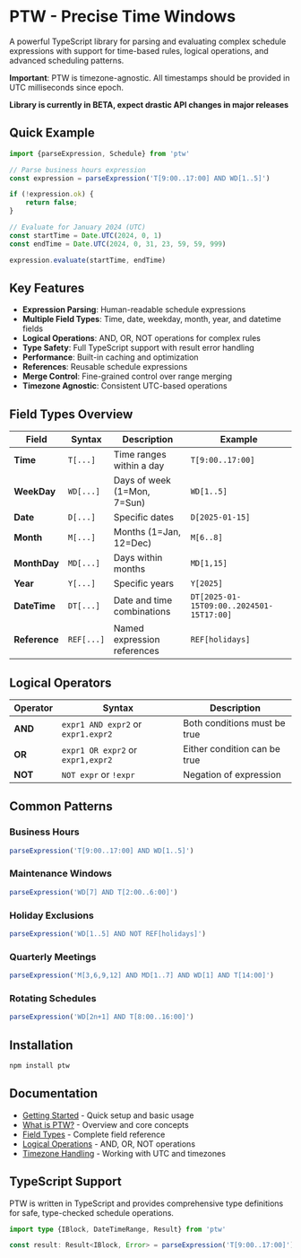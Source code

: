 # PTW - Precise Time Windows

A powerful TypeScript library for parsing and evaluating complex schedule expressions with support for time-based rules,
logical operations, and advanced scheduling patterns.

**Important**: PTW is timezone-agnostic. All timestamps should be provided in UTC milliseconds since epoch.

**Library is currently in BETA, expect drastic API changes in major releases**

## Quick Example

```typescript
import {parseExpression, Schedule} from 'ptw'

// Parse business hours expression
const expression = parseExpression('T[9:00..17:00] AND WD[1..5]')

if (!expression.ok) {
    return false;
}

// Evaluate for January 2024 (UTC)
const startTime = Date.UTC(2024, 0, 1)
const endTime = Date.UTC(2024, 0, 31, 23, 59, 59, 999)

expression.evaluate(startTime, endTime)
```

## Key Features

- **Expression Parsing**: Human-readable schedule expressions
- **Multiple Field Types**: Time, date, weekday, month, year, and datetime fields
- **Logical Operations**: AND, OR, NOT operations for complex rules
- **Type Safety**: Full TypeScript support with result error handling
- **Performance**: Built-in caching and optimization
- **References**: Reusable schedule expressions
- **Merge Control**: Fine-grained control over range merging
- **Timezone Agnostic**: Consistent UTC-based operations

## Field Types Overview

| Field         | Syntax     | Description                 | Example                                  |
|---------------|------------|-----------------------------|------------------------------------------|
| **Time**      | `T[...]`   | Time ranges within a day    | `T[9:00..17:00]`                         |
| **WeekDay**   | `WD[...]`  | Days of week (1=Mon, 7=Sun) | `WD[1..5]`                               |
| **Date**      | `D[...]`   | Specific dates              | `D[2025-01-15]`                          |
| **Month**     | `M[...]`   | Months (1=Jan, 12=Dec)      | `M[6..8]`                                |
| **MonthDay**  | `MD[...]`  | Days within months          | `MD[1,15]`                               |
| **Year**      | `Y[...]`   | Specific years              | `Y[2025]`                                |
| **DateTime**  | `DT[...]`  | Date and time combinations  | `DT[2025-01-15T09:00..2024501-15T17:00]` |
| **Reference** | `REF[...]` | Named expression references | `REF[holidays]`                          |

## Logical Operators

| Operator | Syntax                             | Description                  |
|----------|------------------------------------|------------------------------|
| **AND**  | `expr1 AND expr2` or `expr1.expr2` | Both conditions must be true |
| **OR**   | `expr1 OR expr2` or `expr1,expr2`  | Either condition can be true |
| **NOT**  | `NOT expr` or `!expr`              | Negation of expression       |

## Common Patterns

### Business Hours

```typescript
parseExpression('T[9:00..17:00] AND WD[1..5]')
```

### Maintenance Windows

```typescript
parseExpression('WD[7] AND T[2:00..6:00]')
```

### Holiday Exclusions

```typescript
parseExpression('WD[1..5] AND NOT REF[holidays]')
```

### Quarterly Meetings

```typescript
parseExpression('M[3,6,9,12] AND MD[1..7] AND WD[1] AND T[14:00]')
```

### Rotating Schedules

```typescript
parseExpression('WD[2n+1] AND T[8:00..16:00]')
```

## Installation

```bash
npm install ptw
```

## Documentation

- [Getting Started](/guide/getting-started) - Quick setup and basic usage
- [What is PTW?](/guide/what-is) - Overview and core concepts
- [Field Types](/guide/field-types) - Complete field reference
- [Logical Operations](/guide/logical-operations) - AND, OR, NOT operations
- [Timezone Handling](/guide/timezones) - Working with UTC and timezones

## TypeScript Support

PTW is written in TypeScript and provides comprehensive type definitions for safe, type-checked schedule operations.

```typescript
import type {IBlock, DateTimeRange, Result} from 'ptw'

const result: Result<IBlock, Error> = parseExpression('T[9:00..17:00]')
```